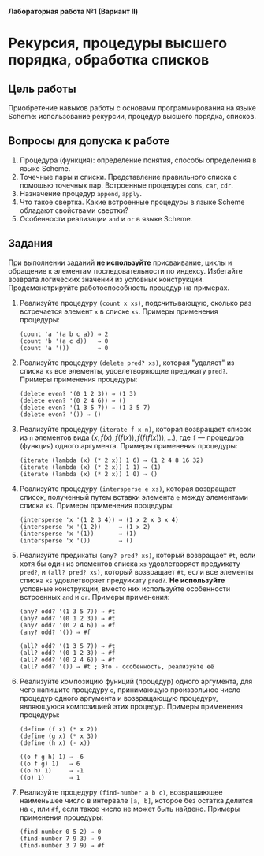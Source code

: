 **Лабораторная работа №1 (Вариант II)**

# Рекурсия, процедуры высшего порядка, обработка списков

## Цель работы

Приобретение навыков работы с основами программирования на языке Scheme: использование рекурсии, процедур высшего порядка, списков.

## Вопросы для допуска к работе

1.  Процедура (функция): определение понятия, способы определения в языке Scheme.
2.  Точечные пары и списки. Представление правильного списка с помощью точечных пар. Встроенные процедуры `cons`, `car`, `cdr`.
3.  Назначение процедур `append`, `apply`.
4.  Что такое свертка. Какие встроенные процедуры в языке Scheme обладают свойствами свертки?
5.  Особенности реализации `and` и `or` в языке Scheme.

## Задания

При выполнении заданий **не используйте** присваивание, циклы и обращение к элементам последовательности по индексу. Избегайте возврата логических значений из условных конструкций. Продемонстрируйте работоспособность процедур на примерах.

1.  Реализуйте процедуру `(count x xs)`, подсчитывающую, сколько раз встречается элемент `x` в списке `xs`. Примеры применения процедуры:

    ```nohighlight
    (count 'a '(a b c a)) ⇒ 2
    (count 'b '(a c d))   ⇒ 0
    (count 'a '())        ⇒ 0
    ```

2.  Реализуйте процедуру `(delete pred? xs)`, которая "удаляет" из списка `xs` все элементы, удовлетворяющие предикату `pred?`. Примеры применения процедуры:

    ```nohighlight
    (delete even? '(0 1 2 3)) ⇒ (1 3)
    (delete even? '(0 2 4 6)) ⇒ ()
    (delete even? '(1 3 5 7)) ⇒ (1 3 5 7)
    (delete even? '()) ⇒ ()
    ```

3.  Реализуйте процедуру `(iterate f x n)`, которая возвращает список из `n` элементов вида $(x, f(x), f(f(x)), f(f(f(x))), \dots)$, где `f` — процедура (функция) одного аргумента. Примеры применения процедуры:

    ```nohighlight
    (iterate (lambda (x) (* 2 x)) 1 6) ⇒ (1 2 4 8 16 32)
    (iterate (lambda (x) (* 2 x)) 1 1) ⇒ (1)
    (iterate (lambda (x) (* 2 x)) 1 0) ⇒ ()
    ```

4.  Реализуйте процедуру `(intersperse e xs)`, которая возвращает список, полученный путем вставки элемента `е` между элементами списка `xs`. Примеры применения процедуры:

    ```nohighlight
    (intersperse 'x '(1 2 3 4)) ⇒ (1 x 2 x 3 x 4)
    (intersperse 'x '(1 2))     ⇒ (1 x 2)
    (intersperse 'x '(1))       ⇒ (1)
    (intersperse 'x '())        ⇒ ()
    ```

5.  Реализуйте предикаты `(any? pred? xs)`, который возвращает `#t`, если хотя бы один из элементов списка `xs` удовлетворяет предуикату `pred?`, и `(all? pred? xs)`, который возвращает `#t`, если все элементы списка `xs` удовлетворяет предуикату `pred?`. **Не используйте** условные конструкции, вместо них используйте особенности встроенных `and` и `or`. Примеры применения:

    ```nohighlight
    (any? odd? '(1 3 5 7)) ⇒ #t
    (any? odd? '(0 1 2 3)) ⇒ #t
    (any? odd? '(0 2 4 6)) ⇒ #f
    (any? odd? '()) ⇒ #f
    
    (all? odd? '(1 3 5 7)) ⇒ #t
    (all? odd? '(0 1 2 3)) ⇒ #f
    (all? odd? '(0 2 4 6)) ⇒ #f
    (all? odd? '()) ⇒ #t ; Это - особенность, реализуйте её
    ```

6.  Реализуйте композицию функций (процедур) одного аргумента, для чего напишите процедуру `o`, принимающую произвольное число процедур одного аргумента и возвращающую процедуру, являющуюся композицией этих процедур.  Примеры применения процедуры:

    ```nohighlight
    (define (f x) (* x 2))
    (define (g x) (* x 3))
    (define (h x) (- x))
    
    ((o f g h) 1) ⇒ -6
    ((o f g) 1)   ⇒ 6
    ((o h) 1)     ⇒ -1
    ((o) 1)       ⇒ 1
    ```

7.  Реализуйте процедуру `(find-number a b c)`, возвращающее наименьшее число в интервале `[a, b]`, которое без остатка делится на `c`, или `#f`, если такое число не может быть найдено. Примеры применения процедуры:

    ```nohighlight
    (find-number 0 5 2) ⇒ 0
    (find-number 7 9 3) ⇒ 9
    (find-number 3 7 9) ⇒ #f
    ```

